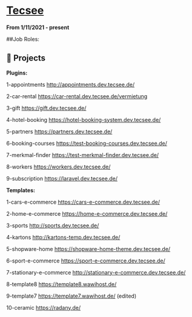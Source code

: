 # [Tecsee](https://tecsee.de/en/)

**From 1/11/2021 - present**

##Job Roles:


## 📝 Projects

**Plugins:**

1-appointments
http://appointments.dev.tecsee.de/

2-car-rental
https://car-rental.dev.tecsee.de/vermietung

3-gift
https://gift.dev.tecsee.de/

4-hotel-booking
https://hotel-booking-system.dev.tecsee.de/

5-partners
https://partners.dev.tecsee.de/

6-booking-courses
https://test-booking-courses.dev.tecsee.de/


7-merkmal-finder
https://test-merkmal-finder.dev.tecsee.de/

8-workers
https://workers.dev.tecsee.de/

9-subscription
https://laravel.dev.tecsee.de/


**Templates:**

1-cars-e-commerce
https://cars-e-commerce.dev.tecsee.de/

2-home-e-commerce
https://home-e-commerce.dev.tecsee.de/

3-sports
http://sports.dev.tecsee.de/

4-kartons
http://kartons-temp.dev.tecsee.de/

5-shopware-home
https://shopware-home-theme.dev.tecsee.de/

6-sport-e-commerce
https://sport-e-commerce.dev.tecsee.de/

7-stationary-e-commerce
http://stationary-e-commerce.dev.tecsee.de/

8-template8
https://template8.wawihost.de/

9-template7
https://template7.wawihost.de/ (edited)

10-ceramic
https://radany.de/
